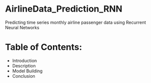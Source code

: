 # AirlineData_Prediction_RNN
Predicting time series monthly airline passenger data using Recurrent Neural Networks

# Table of Contents:
 * Introduction
 * Description
 * Model Building
 * Conclusion
